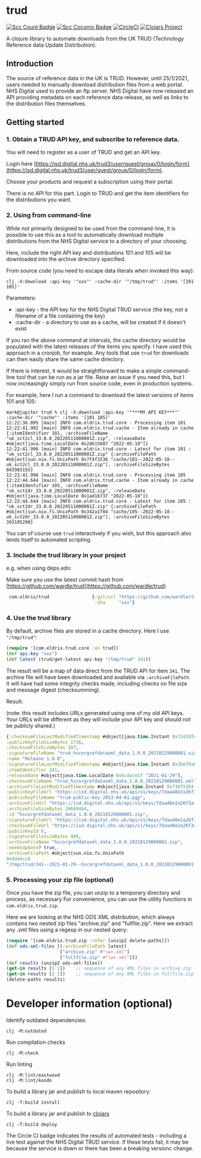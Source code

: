# trud

[![Scc Count Badge](https://sloc.xyz/github/wardle/trud)](https://github.com/wardle/trud/)
[![Scc Cocomo Badge](https://sloc.xyz/github/wardle/trud?category=cocomo&avg-wage=100000)](https://github.com/wardle/trud/)
[![CircleCI](https://circleci.com/gh/wardle/trud.svg?style=svg)](https://circleci.com/gh/wardle/trud)
[![Clojars Project](https://img.shields.io/clojars/v/com.eldrix/trud.svg)](https://clojars.org/com.eldrix/trud)

A clojure library to automate downloads from the UK TRUD (Technology Reference data Update Distribution).

## Introduction

The source of reference data in the UK is TRUD. However, until 25/1/2021, users needed to manually download distribution files from a web portal. NHS Digital used to provide an ftp server. NHS Digital have now released an API providing metadata on each reference data release, as well as links to the distribution files themselves.

## Getting started

### 1. Obtain a TRUD API key, and subscribe to reference data.

You will need to register as a user of TRUD and get an API key.

Login here [https://isd.digital.nhs.uk/trud3/user/guest/group/0/login/form](https://isd.digital.nhs.uk/trud3/user/guest/group/0/login/form).

Choose your products and request a subscription using their portal. 

There is no API for this part. Login to TRUD and get the item identifiers
for the distributions you want.


### 2. Using from command-line

While not primarily designed to be used from the command-line, it is possible
to use this as a tool to automatically download multiple distributions from
the NHS Digital service to a directory of your choosing.

Here, include the right API key and distributions 101 and 105 will be downloaded
into the archive directory specified.

From source code (you need to escape data literals when invoked this way):

```shell
clj -X:download :api-key '"xxx"' :cache-dir '"/tmp/trud"' :items '[101 105]'
```

Parameters:
- :api-key - the API key for the NHS Digital TRUD service (the key, not a filename of a file containing the key)
- :cache-dir - a directory to use as a cache, will be created if it doesn't exist

If you ran the above command at intervals, the cache directory would be 
populated with the latest releases of the items you specify. 
I have used this approach in a cronjob, for example. Any tools that use `trud`
for downloads can then easily share the same cache directory.

If there is interest, it would be straightforward to make a simple command-line 
tool that can be run as a jar file. Raise an issue if you need this, but I 
now increasingly simply run from source code, even in production systems.

For example, here I run a command to download the latest versions of items 101 and 105:
```shell
mark@jupiter trud % clj -X:download :api-key '"***MY API KEY***"' :cache-dir '"cache"' :items '[101 105]'
12:22:36.095 [main] INFO com.eldrix.trud.core - Processing item 101
12:22:41.992 [main] INFO com.eldrix.trud.cache - Item already in cache {:itemIdentifier 101, :archiveFileName "uk_sct2cl_33.0.0_20220511000001Z.zip", :releaseDate #object[java.time.LocalDate 0x24615687 "2022-05-18"]}
12:22:41.996 [main] INFO com.eldrix.trud.core - Latest for item 101 : "uk_sct2cl_33.0.0_20220511000001Z.zip" {:archiveFilePath #object[sun.nio.fs.UnixPath 0x7f4f1536 "cache/101--2022-05-18--uk_sct2cl_33.0.0_20220511000001Z.zip"], :archiveFileSizeBytes 843903155}
12:22:41.996 [main] INFO com.eldrix.trud.core - Processing item 105
12:22:44.644 [main] INFO com.eldrix.trud.cache - Item already in cache {:itemIdentifier 105, :archiveFileName "uk_sct2dr_33.0.0_20220511000001Z.zip", :releaseDate #object[java.time.LocalDate 0x1ad1b737 "2022-05-18"]}
12:22:44.644 [main] INFO com.eldrix.trud.core - Latest for item 105 : "uk_sct2dr_33.0.0_20220511000001Z.zip" {:archiveFilePath #object[sun.nio.fs.UnixPath 0x342a1f84 "cache/105--2022-05-18--uk_sct2dr_33.0.0_20220511000001Z.zip"], :archiveFileSizeBytes 393105290}
```

You can of course use `trud` interactively if you wish, but this approach also
lends itself to automated scripting.

### 3. Include the trud library in your project

e.g. when using deps.edn:

Make sure you use the latest commit hash from [https://github.com/wardle/trud](https://github.com/wardle/trud)

```clojure
 com.eldrix/trud                {:git/url "https://github.com/wardle/trud.git"
                                 :sha     "xxx"}
```

### 4. Use the trud library 

By default, archive files are stored in a cache directory. 
Here I use `"/tmp/trud"`:

```clojure
(require '[com.eldrix.trud.core :as trud])
(def api-key "xxx")
(def latest (trud/get-latest api-key "/tmp/trud" 341))
```

The result will be a map of data direct from the TRUD API for item `341`.
The archive file will have been downloaded and available via `:archiveFilePath`.
It will have had some integrity checks made, including checks on file size
and message digest (checksumming).

Result:

(note: this result includes URLs generated using one of my old API keys. 
Your URLs will be different as they will include your API key and should not
be publicly shared.)

```clojure
{:checksumFileLastModifiedTimestamp #object[java.time.Instant 0x72d19fd2 "2021-01-29T13:28:21Z"],
:publicKeyFileSizeBytes 1736,
:checksumFileSizeBytes 187,
:signatureFileName "trud_hscorgrefdataxml_data_1.0.0_20210129000001.sig",
:name "Release 1.0.0",
:signatureFileLastModifiedTimestamp #object[java.time.Instant 0x3b6f0a6f "2021-01-29T13:28:24Z"],
:itemIdentifier 341,
:releaseDate #object[java.time.LocalDate 0x6cdace1f "2021-01-29"],
:checksumFileName "trud_hscorgrefdataxml_data_1.0.0_20210129000001.xml",
:archiveFileLastModifiedTimestamp #object[java.time.Instant 0x738f5264 "2021-01-29T13:26:23Z"],
:publicKeyFileUrl "https://isd.digital.nhs.uk/api/v1/keys/7daa48e2a26f3afeef6f6c2a2feb00b62bcbe68b/files/public-keys/trud-public-key-2013-04-01.pgp",
:publicKeyFileName "trud-public-key-2013-04-01.pgp",
:archiveFileUrl "https://isd.digital.nhs.uk/api/v1/keys/7daa48e2a26f3afeef6f6c2a2feb00b62bcbe68b/files/ODS/1.0.0/HSCORGREFDATAXML_DATA/hscorgrefdataxml_data_1.0.0_20210129000001.zip",
:archiveFileSizeBytes 26688464,
:id "hscorgrefdataxml_data_1.0.0_20210129000001.zip",
:signatureFileUrl "https://isd.digital.nhs.uk/api/v1/keys/7daa48e2a26f3afeef6f6c2a2feb00b62bcbe68b/files/ODS/1.0.0/HSCORGREFDATAXML_DATA/trud_hscorgrefdataxml_data_1.0.0_20210129000001.xml.asc",
:checksumFileUrl "https://isd.digital.nhs.uk/api/v1/keys/7daa48e2a26f3afeef6f6c2a2feb00b62bcbe68b/files/ODS/1.0.0/HSCORGREFDATAXML_DATA/trud_hscorgrefdataxml_data_1.0.0_20210129000001.xml",
:publicKeyId 6,
:signatureFileSizeBytes 488,
:archiveFileName "hscorgrefdataxml_data_1.0.0_20210129000001.zip",
:needsUpdate? true,
:archiveFilePath #object[sun.nio.fs.UnixPath
0xdde6cc8
"/tmp/trud/341--2021-01-29--hscorgrefdataxml_data_1.0.0_20210129000001.zip"]}
```

### 5. Processing your zip file (optional)

Once you have the zip file, you can unzip to a temporary directory and
process, as necessary For convenience, you can use the utility functions in
`com.eldrix.trud.zip`.

Here we are looking at the NHS ODS XML distribution, which always contains
two nested zip files "archive.zip" and "fullfile.zip". Here we extract 
any .xml files using a regexp in our nested query:

```clojure
(require '[com.eldrix.trud.zip :refer [unzip2 delete-paths]])
(def ods-xml-files [(:archiveFilePath latest)
                    ["archive.zip" #"\w+.xml"]
                    ["fullfile.zip" #"\w+.xml"]])
(def results (unzip2 ods-xml-files))
(get-in results [1 1])    ;; sequence of any XML files in archive zip
(get-in results [2 1])    ;; sequence of any XML files in fullfile.zip
(delete-paths results)
```


# Developer information (optional)

Identify outdated dependencies:
```shell
clj -M:outdated
```

Run compilation checks

```shell
clj -M:check
```

Run linting

```shell
clj -M:lint/eastwood
clj -M:lint/kondo

```

To build a library jar and publish to local maven repository:
```shell
clj -T:build install
```

To build a library jar and publish to [clojars](https://clojars.org)

```shell
clj -T:build deploy
```

The Circle CI badge indicates the results of automated tests - including a live test against the NHS Digital TRUD service. 
If these tests fail, it may be because the service is down or there has been a breaking versionc change.


